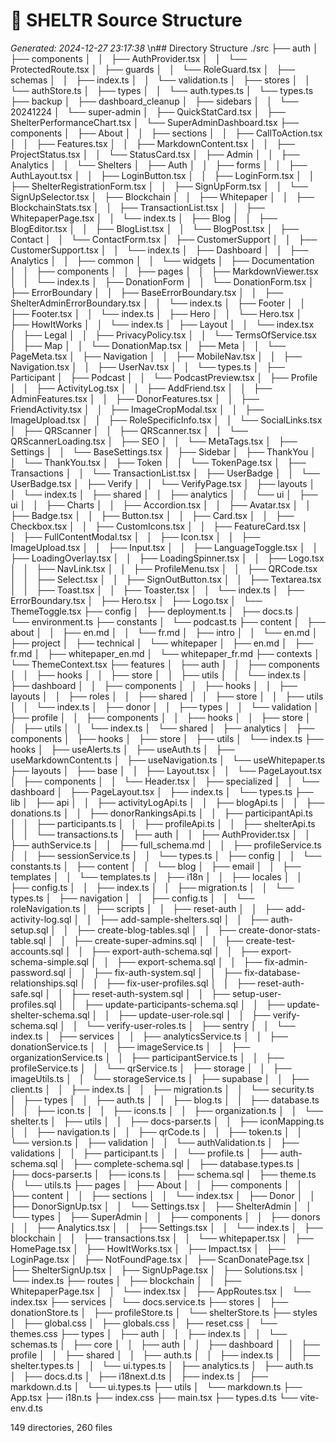# 🌳 SHELTR Source Structure
*Generated: 2024-12-27 23:17:38*
\n## Directory Structure
./src
├── auth
│   ├── components
│   │   ├── AuthProvider.tsx
│   │   └── ProtectedRoute.tsx
│   ├── guards
│   │   └── RoleGuard.tsx
│   ├── schemas
│   │   ├── index.ts
│   │   └── validation.ts
│   ├── stores
│   │   └── authStore.ts
│   ├── types
│   │   └── auth.types.ts
│   └── types.ts
├── backup
│   ├── dashboard_cleanup
│   ├── sidebars
│   │   └── 20241224
│   └── super-admin
│       ├── QuickStatCard.tsx
│       ├── ShelterPerformanceChart.tsx
│       └── SuperAdminDashboard.tsx
├── components
│   ├── About
│   │   ├── sections
│   │   ├── CallToAction.tsx
│   │   ├── Features.tsx
│   │   ├── MarkdownContent.tsx
│   │   ├── ProjectStatus.tsx
│   │   └── StatusCard.tsx
│   ├── Admin
│   │   ├── Analytics
│   │   └── Shelters
│   ├── Auth
│   │   ├── forms
│   │   ├── AuthLayout.tsx
│   │   ├── LoginButton.tsx
│   │   ├── LoginForm.tsx
│   │   ├── ShelterRegistrationForm.tsx
│   │   ├── SignUpForm.tsx
│   │   └── SignUpSelector.tsx
│   ├── Blockchain
│   │   ├── Whitepaper
│   │   ├── BlockchainStats.tsx
│   │   ├── TransactionList.tsx
│   │   ├── WhitepaperPage.tsx
│   │   └── index.ts
│   ├── Blog
│   │   ├── BlogEditor.tsx
│   │   ├── BlogList.tsx
│   │   └── BlogPost.tsx
│   ├── Contact
│   │   └── ContactForm.tsx
│   ├── CustomerSupport
│   │   ├── CustomerSupport.tsx
│   │   └── index.ts
│   ├── Dashboard
│   │   ├── Analytics
│   │   ├── common
│   │   └── widgets
│   ├── Documentation
│   │   ├── components
│   │   ├── pages
│   │   ├── MarkdownViewer.tsx
│   │   └── index.ts
│   ├── DonationForm
│   │   └── DonationForm.tsx
│   ├── ErrorBoundary
│   │   ├── BaseErrorBoundary.tsx
│   │   ├── ShelterAdminErrorBoundary.tsx
│   │   └── index.ts
│   ├── Footer
│   │   ├── Footer.tsx
│   │   └── index.ts
│   ├── Hero
│   │   └── Hero.tsx
│   ├── HowItWorks
│   │   └── index.ts
│   ├── Layout
│   │   └── index.tsx
│   ├── Legal
│   │   ├── PrivacyPolicy.tsx
│   │   └── TermsOfService.tsx
│   ├── Map
│   │   └── DonationMap.tsx
│   ├── Meta
│   │   └── PageMeta.tsx
│   ├── Navigation
│   │   ├── MobileNav.tsx
│   │   ├── Navigation.tsx
│   │   ├── UserNav.tsx
│   │   └── types.ts
│   ├── Participant
│   ├── Podcast
│   │   └── PodcastPreview.tsx
│   ├── Profile
│   │   ├── ActivityLog.tsx
│   │   ├── AddFriend.tsx
│   │   ├── AdminFeatures.tsx
│   │   ├── DonorFeatures.tsx
│   │   ├── FriendActivity.tsx
│   │   ├── ImageCropModal.tsx
│   │   ├── ImageUpload.tsx
│   │   ├── RoleSpecificInfo.tsx
│   │   └── SocialLinks.tsx
│   ├── QRScanner
│   │   ├── QRScanner.tsx
│   │   └── QRScannerLoading.tsx
│   ├── SEO
│   │   └── MetaTags.tsx
│   ├── Settings
│   │   └── BaseSettings.tsx
│   ├── Sidebar
│   ├── ThankYou
│   │   └── ThankYou.tsx
│   ├── Token
│   │   └── TokenPage.tsx
│   ├── Transactions
│   │   └── TransactionList.tsx
│   ├── UserBadge
│   │   └── UserBadge.tsx
│   ├── Verify
│   │   └── VerifyPage.tsx
│   ├── layouts
│   │   └── index.ts
│   ├── shared
│   │   ├── analytics
│   │   └── ui
│   ├── ui
│   │   ├── Charts
│   │   ├── Accordion.tsx
│   │   ├── Avatar.tsx
│   │   ├── Badge.tsx
│   │   ├── Button.tsx
│   │   ├── Card.tsx
│   │   ├── Checkbox.tsx
│   │   ├── CustomIcons.tsx
│   │   ├── FeatureCard.tsx
│   │   ├── FullContentModal.tsx
│   │   ├── Icon.tsx
│   │   ├── ImageUpload.tsx
│   │   ├── Input.tsx
│   │   ├── LanguageToggle.tsx
│   │   ├── LoadingOverlay.tsx
│   │   ├── LoadingSpinner.tsx
│   │   ├── Logo.tsx
│   │   ├── NavLink.tsx
│   │   ├── ProfileMenu.tsx
│   │   ├── QRCode.tsx
│   │   ├── Select.tsx
│   │   ├── SignOutButton.tsx
│   │   ├── Textarea.tsx
│   │   ├── Toast.tsx
│   │   ├── Toaster.tsx
│   │   └── index.ts
│   ├── ErrorBoundary.tsx
│   ├── Hero.tsx
│   ├── Logo.tsx
│   └── ThemeToggle.tsx
├── config
│   ├── deployment.ts
│   ├── docs.ts
│   └── environment.ts
├── constants
│   └── podcast.ts
├── content
│   ├── about
│   │   ├── en.md
│   │   └── fr.md
│   ├── intro
│   │   └── en.md
│   ├── project
│   ├── technical
│   └── whitepaper
│       ├── en.md
│       ├── fr.md
│       ├── whitepaper_en.md
│       └── whitepaper_fr.md
├── contexts
│   └── ThemeContext.tsx
├── features
│   ├── auth
│   │   ├── components
│   │   ├── hooks
│   │   ├── store
│   │   ├── utils
│   │   └── index.ts
│   ├── dashboard
│   │   ├── components
│   │   ├── hooks
│   │   ├── layouts
│   │   ├── roles
│   │   ├── shared
│   │   ├── store
│   │   ├── utils
│   │   └── index.ts
│   ├── donor
│   │   ├── types
│   │   └── validation
│   ├── profile
│   │   ├── components
│   │   ├── hooks
│   │   ├── store
│   │   ├── utils
│   │   └── index.ts
│   └── shared
│       ├── analytics
│       ├── components
│       ├── hooks
│       ├── store
│       ├── utils
│       └── index.ts
├── hooks
│   ├── useAlerts.ts
│   ├── useAuth.ts
│   ├── useMarkdownContent.ts
│   ├── useNavigation.ts
│   └── useWhitepaper.ts
├── layouts
│   ├── base
│   │   ├── Layout.tsx
│   │   └── PageLayout.tsx
│   ├── components
│   │   └── Header.tsx
│   ├── specialized
│   │   └── dashboard
│   ├── PageLayout.tsx
│   ├── index.ts
│   └── types.ts
├── lib
│   ├── api
│   │   ├── activityLogApi.ts
│   │   ├── blogApi.ts
│   │   ├── donations.ts
│   │   ├── donorRankingsApi.ts
│   │   ├── participantApi.ts
│   │   ├── participants.ts
│   │   ├── profileApi.ts
│   │   ├── shelterApi.ts
│   │   └── transactions.ts
│   ├── auth
│   │   ├── AuthProvider.tsx
│   │   ├── authService.ts
│   │   ├── full_schema.md
│   │   ├── profileService.ts
│   │   ├── sessionService.ts
│   │   └── types.ts
│   ├── config
│   │   └── constants.ts
│   ├── content
│   │   └── blog
│   ├── email
│   │   ├── templates
│   │   └── templates.ts
│   ├── i18n
│   │   ├── locales
│   │   ├── config.ts
│   │   ├── index.ts
│   │   ├── migration.ts
│   │   └── types.ts
│   ├── navigation
│   │   ├── config.ts
│   │   └── roleNavigation.ts
│   ├── scripts
│   │   ├── reset-auth
│   │   ├── add-activity-log.sql
│   │   ├── add-sample-shelters.sql
│   │   ├── auth-setup.sql
│   │   ├── create-blog-tables.sql
│   │   ├── create-donor-stats-table.sql
│   │   ├── create-super-admins.sql
│   │   ├── create-test-accounts.sql
│   │   ├── export-auth-schema.sql
│   │   ├── export-schema-simple.sql
│   │   ├── export-schema.sql
│   │   ├── fix-admin-password.sql
│   │   ├── fix-auth-system.sql
│   │   ├── fix-database-relationships.sql
│   │   ├── fix-user-profiles.sql
│   │   ├── reset-auth-safe.sql
│   │   ├── reset-auth-system.sql
│   │   ├── setup-user-profiles.sql
│   │   ├── update-participants-schema.sql
│   │   ├── update-shelter-schema.sql
│   │   ├── update-user-role.sql
│   │   ├── verify-schema.sql
│   │   └── verify-user-roles.ts
│   ├── sentry
│   │   └── index.ts
│   ├── services
│   │   ├── analyticsService.ts
│   │   ├── donationService.ts
│   │   ├── imageService.ts
│   │   ├── organizationService.ts
│   │   ├── participantService.ts
│   │   ├── profileService.ts
│   │   └── qrService.ts
│   ├── storage
│   │   ├── imageUtils.ts
│   │   └── storageService.ts
│   ├── supabase
│   │   ├── client.ts
│   │   ├── index.ts
│   │   ├── migration.ts
│   │   └── security.ts
│   ├── types
│   │   ├── auth.ts
│   │   ├── blog.ts
│   │   ├── database.ts
│   │   ├── icon.ts
│   │   ├── icons.ts
│   │   ├── organization.ts
│   │   └── shelter.ts
│   ├── utils
│   │   ├── docs-parser.ts
│   │   ├── iconMapping.ts
│   │   ├── navigation.ts
│   │   ├── qrCode.ts
│   │   ├── token.ts
│   │   └── version.ts
│   ├── validation
│   │   └── authValidation.ts
│   ├── validations
│   │   ├── participant.ts
│   │   └── profile.ts
│   ├── auth-schema.sql
│   ├── complete-schema.sql
│   ├── database.types.ts
│   ├── docs-parser.ts
│   ├── icons.ts
│   ├── schema.sql
│   ├── theme.ts
│   └── utils.ts
├── pages
│   ├── About
│   │   ├── components
│   │   ├── content
│   │   ├── sections
│   │   └── index.tsx
│   ├── Donor
│   │   ├── DonorSignUp.tsx
│   │   └── Settings.tsx
│   ├── ShelterAdmin
│   │   └── types
│   ├── SuperAdmin
│   │   ├── components
│   │   ├── donors
│   │   ├── Analytics.tsx
│   │   ├── Settings.tsx
│   │   └── index.ts
│   ├── blockchain
│   │   ├── transactions.tsx
│   │   └── whitepaper.tsx
│   ├── HomePage.tsx
│   ├── HowItWorks.tsx
│   ├── Impact.tsx
│   ├── LoginPage.tsx
│   ├── NotFoundPage.tsx
│   ├── ScanDonatePage.tsx
│   ├── ShelterSignUp.tsx
│   ├── SignUpPage.tsx
│   ├── Solutions.tsx
│   └── index.ts
├── routes
│   ├── blockchain
│   │   ├── WhitepaperPage.tsx
│   │   └── index.tsx
│   ├── AppRoutes.tsx
│   └── index.tsx
├── services
│   └── docs.service.ts
├── stores
│   ├── donationStore.ts
│   ├── profileStore.ts
│   └── shelterStore.ts
├── styles
│   ├── global.css
│   ├── globals.css
│   ├── reset.css
│   └── themes.css
├── types
│   ├── auth
│   │   ├── index.ts
│   │   └── schemas.ts
│   ├── core
│   │   ├── auth
│   │   ├── dashboard
│   │   ├── profile
│   │   ├── shared
│   │   ├── auth.ts
│   │   ├── index.ts
│   │   ├── shelter.types.ts
│   │   └── ui.types.ts
│   ├── analytics.ts
│   ├── auth.ts
│   ├── docs.d.ts
│   ├── i18next.d.ts
│   ├── index.ts
│   ├── markdown.d.ts
│   └── ui.types.ts
├── utils
│   └── markdown.ts
├── App.tsx
├── i18n.ts
├── index.css
├── main.tsx
├── types.d.ts
└── vite-env.d.ts

149 directories, 260 files
